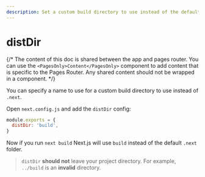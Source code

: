 ```yaml
---
description: Set a custom build directory to use instead of the default .next directory.
---
```


# distDir

{/\* The content of this doc is shared between the app and pages router. You can use the `<PagesOnly>Content</PagesOnly>` component to add content that is specific to the Pages Router. Any shared content should not be wrapped in a component. \*/}

You can specify a name to use for a custom build directory to use instead of `.next`.

Open `next.config.js` and add the `distDir` config:

```js
module.exports = {
  distDir: 'build',
}
```

Now if you run `next build` Next.js will use `build` instead of the default `.next` folder.

> `distDir` **should not** leave your project directory. For example, `../build` is an **invalid** directory.
